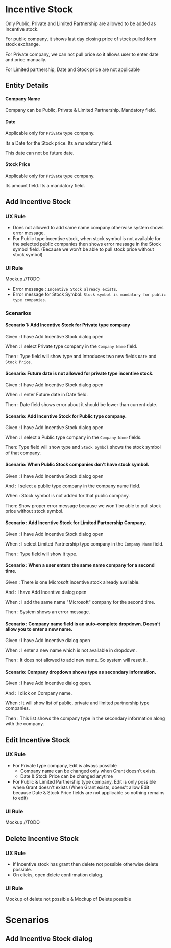 # Incentive Stock

Only Public, Private and Limited Partnership are allowed to be added as Incentive stock.

For public company, it shows last day closing price of stock pulled form stock exchange. 

For Private company, we can not pull price so it allows user to enter date and price manually. 

For Limited partnership, Date and Stock price are not applicable

## Entity Details

#### Company Name

Company can be Public, Private & Limited Partnership. Mandatory field.

#### Date

Applicable only for `Private` type company.

Its a Date for the Stock price. Its a mandatory field. 

This date can not be future date.

#### Stock Price

Applicable only for `Private` type company.

Its amount field. Its a mandatory field.



## Add Incentive Stock

### UX Rule

- Does not allowed to add same name company otherwise system shows error message.
- For Public type incentive stock, when stock symbol is not available for the selected public companies then shows error message in the Stock symbol field. (Because we won't be able to pull stock price without stock symbol)

### UI Rule

Mockup //TODO

- Error message : `Incentive Stock already exists`.
- Error message for Stock Symbol: `Stock symbol is mandatory for public type companies`.


### Scenarios

#### Scenario 1: Add Incentive Stock for Private type company

Given : I have Add Incentive Stock dialog open 

When : I select Private type company in the `Company Name` field.

Then : Type field will show type and Introduces two new fields `Date` and `Stock Price`.

#### Scenario: Future date is not allowed for private type incentive stock.

Given : I have Add Incentive Stock dialog open

When : I enter Future date in Date field.

Then :  Date field shows error about it should be lower than current date. 

#### Scenario: Add Incentive Stock for Public type company.

Given : I have Add Incentive Stock dialog open

When : I select a Public type company in the `Company Name` fields.

Then: Type field will show type and `Stock Symbol` shows the stock symbol of that company.

#### Scenario: When Public Stock companies don’t have stock symbol.

Given :  I have Add Incentive Stock dialog open

And : I select a public type company in the company name field.

When : Stock symbol is not added for that public company.

Then: Show proper error message because we won't be able to pull stock price without stock symbol.

#### Scenario : Add Incentive Stock for Limited Partnership Company.

Given : I have Add Incentive Stock dialog open 

When : I select Limited Partnership type company in the `Company Name` field.

Then : Type field will show it type.

#### Scenario : When a user enters the same name company for a second time.

Given : There is one Microsoft incentive stock already available. 

And : I have Add Incentive dialog open

When : I add the same name "Microsoft" company for the second time.

Then : System shows an error message.

#### Scenario : Company name field is an auto-complete dropdown. Doesn’t allow you to enter a new name.

Given : I have Add Incentive dialog open

When : I enter a new name which is not available in dropdown.

Then : It does not allowed to add new name. So system will reset it..

#### Scenario: Company dropdown shows type as secondary information.

Given : I have Add Incentive dialog open.

And : I click on Company name.

When : It will show list of public, private and limited partnership type companies.

Then : This list shows the company type in the secondary information along with the company.



## Edit Incentive Stock

### UX Rule

- For Private type company, Edit is always possible
  - Company name can be changed only when Grant doesn't exists.
  - Date & Stock Price can be changed anytime
- For Public & Limited Partnership type company, Edit is only possible when Grant doesn't exists (When Grant exists, doens't allow Edit because Date & Stock Price fields are not applicable so nothing remains to edit)

### UI Rule

Mockup //TODO



## Delete Incentive Stock

### UX Rule

- If Incentive stock has grant then delete not possible otherwise delete possible.
- On clicks, open delete confirmation dialog.

### UI Rule

Mockup of delete not possible & Mockup of Delete possible



# Scenarios 

## Add Incentive Stock dialog



